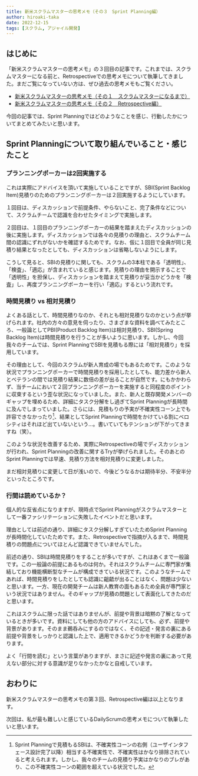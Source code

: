 ```yaml
---
title: 新米スクラムマスターの思考メモ（その３　Sprint Planning編）
author: hiroaki-taka
date: 2022-12-15
tags: [スクラム, アジャイル開発]
---
```


## はじめに
「新米スクラムマスターの思考メモ」の３回目の記事です。これまでは、スクラムマスターになる前と、Retrospectiveでの思考メモについて執筆してきました。まだご覧になっていない方は、ぜひ過去の思考メモもご覧ください。

- [新米スクラムマスターの思考メモ（その１　スクラムマスターになるまで）](/blogs/2022/11/24/newcomer-scrum-master-01/)
- [新米スクラムマスターの思考メモ（その２　Retrospective編）](/blogs/2022/12/05/newcomer-scrum-master-02/)

今回の記事では、Sprint Planningではどのようなことを感じ、行動したかについてまとめてみたいと思います。

## Sprint Planningについて取り組んでいること・感じたこと

### プランニングポーカーは2回実施する

これは実際にアドバイスを頂いて実施していることですが、SBI(Sprint Backlog Item)見積りのためのプランニングポーカーは２回実施するようにしています。

１回目は、ディスカッションで前提条件、やらないこと、完了条件などについて、スクラムチームで認識を合わせたタイミングで実施します。

２回目は、１回目のプランニングポーカーの結果を踏まえたディスカッションの後に実施します。ディスカッションでは各々の見積りの理由と、スクラムチーム間の認識にずれがないかを確認するためです。なお、仮に１回目で全員が同じ見積り結果となったとしても、ディスカッションは省略しないようにします。

こうして見ると、SBIの見積りに関しても、スクラムの3本柱である「透明性」、「検査」、「適応」が含まれていると感じます。見積りの理由を開示することで「透明性」を担保し、ディスカッションを踏まえて見積りが妥当かどうかを「検査」し、再度プランニングポーカーを行い「適応」するという流れです。

### 時間見積り vs 相対見積り

よくある話として、時間見積りなのか、それとも相対見積りなのかという点が挙げられます。社内の方々の意見を伺ったり、さまざまな資料を調べてみたところ、一般論としてPBI(Product Backlog Item)は相対見積り、SBI(Spring Backlog Item)は時間見積りを行うことが多いように思います。しかし、今回我々のチームでは、Sprint PlanningでSBIを見積もる際には「相対見積り」を採用しています。

その理由として、今回のスクラムが新人育成の場でもあるためです。このような状況でプランニングポーカーで時間見積りを採用したとしても、能力差から新人とベテランの間では見積り結果に数倍の差が出ることが自然です。にもかかわらず、当チームにおいて２回プランニングポーカーを実施すると同程度のポイントに収束するという歪な状況になっていました。また、新人と既存開発メンバーのギャップを埋めるため、詳細にタスク分解をし過ぎてSprint Planningが長時間に及んでしまっていました。さらには、見積もりの予実が不確実性コーン上でも許容できなかったり[^1]、結果としてSprint Planningで時間をかけている割にベロシティはそれほど出ていないという…。書いていてもテンションが下がってきますね（笑）。

このような状況を改善するため、実際にRetrospectiveの場でディスカッションが行われ、Sprint Planningの改善に関するTryが挙げられました。そのあとのSprint Planningでは早速、見積り方法を相対見積りに変更しました。

まだ相対見積りに変更して日が浅いので、今後どうなるかは期待半分、不安半分といったところです。

[^1]: Sprint Planningで見積もるSBIは、不確実性コーンの右側（ユーザインタフェース設計完了以降）相当する不確実性で、不確実性はかなり排除されていると考えられます。しかし、我々のチームの見積り予実はかなりのブレがあり、この不確実性コーンの範囲を超えている状況でした。


### 行間は読めているか？

個人的な反省点になりますが、現時点でSprint Planningがスクラムマスターとして一番ファシリテーションに失敗したイベントだと思います。

理由としては前述の通り、詳細にタスク分解しすぎていたためSprint Planningが長時間化していたためです。また、Retrospectiveで指摘が入るまで、時間見積りの問題点についてほとんど認識できていませんでした。

前述の通り、SBIは時間見積りをすることが多いですが、これはあくまで一般論です。この一般論の前提にあるものは何か。それはスクラムチームに専門家が集結しており機能横断型なチームが構成できている状況です。このようなチームであれば、時間見積りをしたとしても認識に齟齬が出ることはなく、問題は少ないと思います。一方、現在の開発チームは新人教育の面もあるため全員が専門家という状況ではありません。そのギャップが見積の問題として表面化してきたのだと思います。

これはスクラムに限った話ではありませんが、前提や背景は暗黙の了解となっているときが多いです。資料にしても他の方のアドバイスにしても、必ず、前提や背景があります。そのまま鵜呑みにするのではなく、その記述・発言の裏にある前提や背景をしっかりと認識した上で、適用できるかどうかを判断する必要があります。

よく「行間を読む」という言葉がありますが、まさに記述や発言の裏にあって見えない部分に対する意識が足りなかったかなと自戒しています。

## おわりに

新米スクラムマスターの思考メモの第３回、Retrospective編は以上となります。

次回は、私が最も難しいと感じているDailyScrumの思考メモについて執筆したいと思います。

